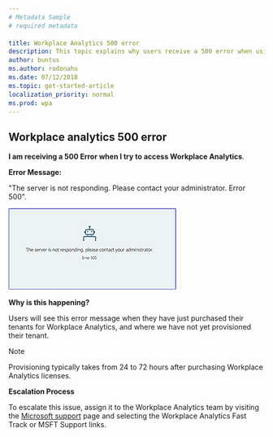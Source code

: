 ```yaml
---
# Metadata Sample
# required metadata

title: Workplace Analytics 500 error
description: This topic explains why users receive a 500 error when using Workplace Analytics. 
author: buntus
ms.author: rodonahu
ms.date: 07/12/2018
ms.topic: get-started-article
localization_priority: normal 
ms.prod: wpa
---
```


## Workplace analytics 500 error

**I am receiving a 500 Error when I try to access Workplace Analytics**.

**Error Message:** 

"The server is not responding. Please contact your administrator. Error 500".

 ![Workplace Analytics 500 error](../Images/Wpa-tool-500-error.png)

**Why is this happening?** 

Users will see this error message when they have just purchased their tenants for Workplace Analytics, and where we have not yet provisioned their tenant. 

> [!Note] 
> Provisioning typically takes from 24 to 72 hours after purchasing Workplace Analytics licenses. 

**Escalation Process** 

To escalate this issue, assign it to the Workplace Analytics team by visiting the [Microsoft support](https://docs.microsoft.com/workplace-analytics/overview/getting-support) page and selecting the Workplace Analytics Fast Track or MSFT Support links.
